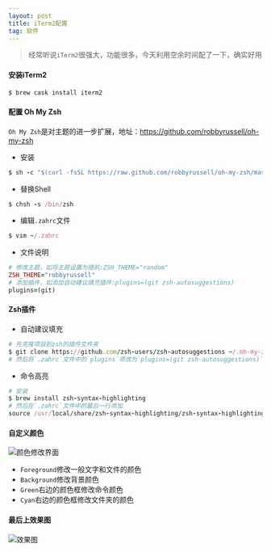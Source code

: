 ```yaml
---
layout: post
title: iTerm2配置
tag: 软件
---
```

<!-- {::options syntax_highlighter="Rouge" /} -->
> 经常听说`iTerm2`很强大，功能很多，今天利用空余时间配了一下，确实好用

#### 安装iTerm2
```ruby
$ brew cask install iterm2
```
#### 配置 Oh My Zsh
`Oh My Zsh`是对主题的进一步扩展，地址：<https://github.com/robbyrussell/oh-my-zsh>
- 安装  
```ruby
$ sh -c "$(curl -fsSL https://raw.github.com/robbyrussell/oh-my-zsh/master/tools/install.sh)"
```
- 替换Shell  
```ruby
$ chsh -s /bin/zsh
```
- 编辑`.zahrc`文件  
```ruby
$ vim ~/.zahrc
```
- 文件说明
```ruby
# 修改主题，如将主题设置为随机:ZSH_THEME="random"
ZSH_THEME="robbyrussell"
# 添加插件，如添加自动建议填充插件:plugins=(git zsh-autosuggestions)
plugins=(git)
```

#### Zsh插件
- 自动建议填充
```ruby
# 先克隆项目到zsh的插件文件夹
$ git clone https://github.com/zsh-users/zsh-autosuggestions ~/.oh-my-zsh/custom/plugins/zsh-autosuggestions
# 然后将`.zahrc`文件中的`plugins`项改为`plugins=(git zsh-autosuggestions)`
```
- 命令高亮
```ruby
# 安装
$ brew install zsh-syntax-highlighting
# 然后在`.zahrc`文件中的最后一行添加
source /usr/local/share/zsh-syntax-highlighting/zsh-syntax-highlighting.zsh
```

#### 自定义颜色
![颜色修改界面](/assets/iTerm2配置/iTerm2颜色修改界面.png)
- `Foreground`修改一般文字和文件的颜色
- `Background`修改背景颜色
- `Green`右边的颜色框修改命令颜色
- `Cyan`右边的颜色框修改文件夹的颜色

#### 最后上效果图
![效果图](/assets/iTerm2配置/iTerm2展示.png)
